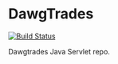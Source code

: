DawgTrades
==========
[![Build Status](http://jenkins.dawgtrades.devisedby.us/buildStatus/icon?job=DawgTrades&build=25)](http://jenkins.dawgtrades.devisedby.us/job/DawgTrades/25/)

Dawgtrades Java Servlet repo. 

